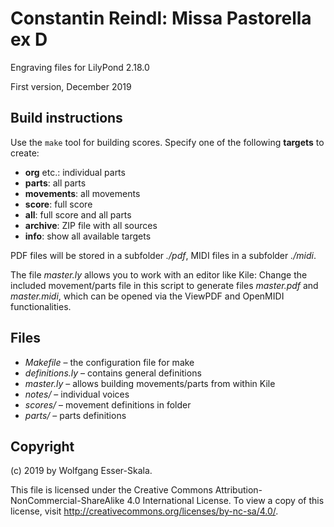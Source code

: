 # Constantin Reindl: Missa Pastorella ex D

Engraving files for LilyPond 2.18.0

First version, December 2019


## Build instructions

Use the `make` tool for building scores. Specify one of the following **targets** to create:

* **org** etc.: individual parts
* **parts**: all parts
* **movements**: all movements
* **score**: full score
* **all**: full score and all parts
* **archive**: ZIP file with all sources
* **info**: show all available targets

PDF files will be stored in a subfolder *./pdf*, MIDI files in a subfolder *./midi*.

The file *master.ly* allows you to work with an editor like Kile: Change the included movement/parts file in this script to generate files *master.pdf* and *master.midi*, which can be opened via the ViewPDF and OpenMIDI functionalities.


## Files

* *Makefile* – the configuration file for make
* *definitions.ly* – contains general definitions
* *master.ly* – allows building movements/parts from within Kile
* *notes/* – individual voices
* *scores/* – movement definitions in folder
* *parts/* – parts definitions


## Copyright

(c) 2019 by Wolfgang Esser-Skala.

This file is licensed under the Creative Commons Attribution-NonCommercial-ShareAlike 4.0 International License.
To view a copy of this license, visit http://creativecommons.org/licenses/by-nc-sa/4.0/.
